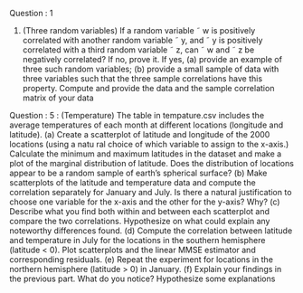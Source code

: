 Question : 1 

1. (Three random variables) If a random variable ˜ w is positively correlated with another
 random variable ˜ y, and ˜ y is positively correlated with a third random variable ˜ z, can ˜ w
 and ˜ z be negatively correlated? If no, prove it. If yes,
 (a) provide an example of three such random variables;
 (b) provide a small sample of data with three variables such that the three sample
 correlations have this property. Compute and provide the data and the sample
 correlation matrix of your data


Question : 5  : (Temperature) The table in tempature.csv includes the average temperatures of each
 month at different locations (longitude and latitude).
 (a) Create a scatterplot of latitude and longitude of the 2000 locations (using a natu
ral choice of which variable to assign to the x-axis.) Calculate the minimum and
 maximum latitudes in the dataset and make a plot of the marginal distribution of
 latitude. Does the distribution of locations appear to be a random sample of earth’s
 spherical surface?
 (b) Make scatterplots of the latitude and temperature data and compute the correlation
 separately for January and July. Is there a natural justification to choose one variable
 for the x-axis and the other for the y-axis? Why?
 (c) Describe what you find both within and between each scatterplot and compare the
 two correlations. Hypothesize on what could explain any noteworthy differences
 found.
 (d) Compute the correlation between latitude and temperature in July for the locations
 in the southern hemisphere (latitude < 0). Plot scatterplots and the linear MMSE
 estimator and corresponding residuals.
 (e) Repeat the experiment for locations in the northern hemisphere (latitude > 0) in
 January.
 (f) Explain your findings in the previous part. What do you notice? Hypothesize some
 explanations

